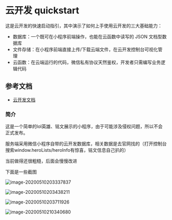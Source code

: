 # 云开发 quickstart

这是云开发的快速启动指引，其中演示了如何上手使用云开发的三大基础能力：

- 数据库：一个既可在小程序前端操作，也能在云函数中读写的 JSON 文档型数据库
- 文件存储：在小程序前端直接上传/下载云端文件，在云开发控制台可视化管理
- 云函数：在云端运行的代码，微信私有协议天然鉴权，开发者只需编写业务逻辑代码

## 参考文档

- [云开发文档](https://developers.weixin.qq.com/miniprogram/dev/wxcloud/basis/getting-started.html)



### 简介

这是一个简单的lol英雄、铭文展示的小程序，由于可能涉及侵权问题，所以不会正式发布。

服务端采用微信小程序自带的云开发数据库，相关数据是去官网找的（打开控制台搜索window.heroLists/heroInfo有惊喜，铭文信息自己扒的）

当前做得还很粗糙，后面会慢慢改进



下面是一些截图

![image-20200510203337837](C:\Users\Administrator\AppData\Roaming\Typora\typora-user-images\image-20200510203337837.png)

![image-20200510203438211](C:\Users\Administrator\AppData\Roaming\Typora\typora-user-images\image-20200510203438211.png)

![image-20200510203711926](C:\Users\Administrator\AppData\Roaming\Typora\typora-user-images\image-20200510203711926.png)

![image-20200510210340680](C:\Users\Administrator\AppData\Roaming\Typora\typora-user-images\image-20200510210340680.png)